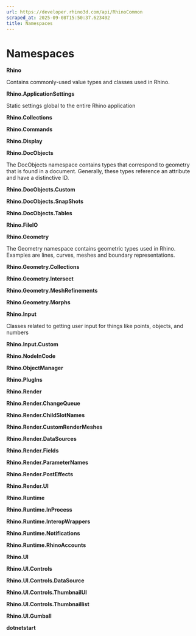 ```yaml
---
url: https://developer.rhino3d.com/api/RhinoCommon
scraped_at: 2025-09-08T15:50:37.623402
title: Namespaces
---
```


# Namespaces

**Rhino**

Contains commonly-used value types and classes used in Rhino.

**Rhino.ApplicationSettings**

Static settings global to the entire Rhino application

**Rhino.Collections**

**Rhino.Commands**

**Rhino.Display**

**Rhino.DocObjects**

The DocObjects namespace contains types that correspond to geometry that is
found in a document. Generally, these types reference an attribute and have a
distinctive ID.

**Rhino.DocObjects.Custom**

**Rhino.DocObjects.SnapShots**

**Rhino.DocObjects.Tables**

**Rhino.FileIO**

**Rhino.Geometry**

The Geometry namespace contains geometric types used in Rhino. Examples are
lines, curves, meshes and boundary representations.

**Rhino.Geometry.Collections**

**Rhino.Geometry.Intersect**

**Rhino.Geometry.MeshRefinements**

**Rhino.Geometry.Morphs**

**Rhino.Input**

Classes related to getting user input for things like points, objects, and
numbers

**Rhino.Input.Custom**

**Rhino.NodeInCode**

**Rhino.ObjectManager**

**Rhino.PlugIns**

**Rhino.Render**

**Rhino.Render.ChangeQueue**

**Rhino.Render.ChildSlotNames**

**Rhino.Render.CustomRenderMeshes**

**Rhino.Render.DataSources**

**Rhino.Render.Fields**

**Rhino.Render.ParameterNames**

**Rhino.Render.PostEffects**

**Rhino.Render.UI**

**Rhino.Runtime**

**Rhino.Runtime.InProcess**

**Rhino.Runtime.InteropWrappers**

**Rhino.Runtime.Notifications**

**Rhino.Runtime.RhinoAccounts**

**Rhino.UI**

**Rhino.UI.Controls**

**Rhino.UI.Controls.DataSource**

**Rhino.UI.Controls.ThumbnailUI**

**Rhino.UI.Controls.Thumbnaillist**

**Rhino.UI.Gumball**

**dotnetstart**

